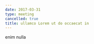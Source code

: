 ```yaml
---
date: 2017-03-31
type: meeting
cancelled: true
title: ullamco Lorem ut do occaecat in
---
```

enim nulla
